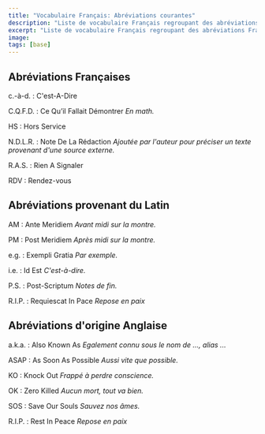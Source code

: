```yaml
---
title: "Vocabulaire Français: Abréviations courantes"
description: "Liste de vocabulaire Français regroupant des abréviations Français, Anglais et latines relativement courantes."
excerpt: "Liste de vocabulaire Français regroupant des abréviations Français, Anglais et latines relativement courantes."
image:
tags: [base]
---
```


## Abréviations Françaises

c.-à-d.
: C'est-A-Dire

C.Q.F.D.
: Ce Qu’il Fallait Démontrer
*En math.*

HS
: Hors Service

N.D.L.R.
: Note De La Rédaction
*Ajoutée par l'auteur pour préciser un texte provenant d'une source externe.*

R.A.S.
: Rien A Signaler

RDV
: Rendez-vous


## Abréviations provenant du Latin

AM
: Ante Meridiem
*Avant midi sur la montre.*

PM
: Post Meridiem
*Après midi sur la montre.*

e.g.
: Exempli Gratia
*Par exemple.*

i.e.
: Id Est
*C'est-à-dire.*

P.S.
: Post-Scriptum
*Notes de fin.*

R.I.P.
: Requiescat In Pace
*Repose en paix*


## Abréviations d'origine Anglaise

a.k.a.
: Also Known As
*Egalement connu sous le nom de ..., alias ...*

ASAP
: As Soon As Possible
*Aussi vite que possible.*

KO
: Knock Out
*Frappé à perdre conscience.*

OK
: Zero Killed
*Aucun mort, tout va bien.*

SOS
: Save Our Souls
*Sauvez nos âmes.*

R.I.P.
: Rest In Peace
*Repose en paix*
